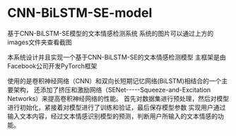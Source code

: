 # CNN-BiLSTM-SE-model
基于CNN-BiLSTM-SE模型的文本情感检测系统
系统的图片可以通过上方的images文件夹查看截图

本系统设计并且实现一个基于CNN-BiLSTM-SE的文本情感检测模型
主框架是由Facebook公司开发PyTorch框架

使用的是卷积神经网络（CNN）和双向长短期记忆网络(BiLSTM)相结合的一个主要架构，
还添加了挤压和激励网络（SENet-----Squeeze-and-Excitation Networks）来提高卷积神经网络的性能。
首先对数据集进行预处理，然后对模型进行初始化，紧接着对模型进行了训练和验证，最后保存模型参数
实现用户通过输入文本内容，经过文本情感识别模型的预测，判断用户所输入的文本情感的功能。

